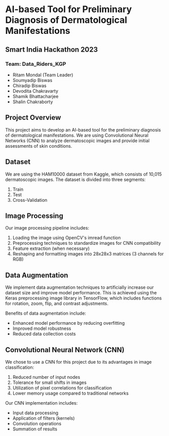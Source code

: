 # AI-based Tool for Preliminary Diagnosis of Dermatological Manifestations

## Smart India Hackathon 2023

### Team: Data_Riders_KGP

- Ritam Mondal (Team Leader)
- Soumyadip Biswas
- Chiradip Biswas
- Devodita Chakravarty
- Shamik Bhattacharjee
- Shalin Chakraborty

## Project Overview

This project aims to develop an AI-based tool for the preliminary diagnosis of dermatological manifestations. We are using Convolutional Neural Networks (CNN) to analyze dermatoscopic images and provide initial assessments of skin conditions.

## Dataset

We are using the HAM10000 dataset from Kaggle, which consists of 10,015 dermatoscopic images. The dataset is divided into three segments:

1. Train
2. Test
3. Cross-Validation

## Image Processing

Our image processing pipeline includes:

1. Loading the image using OpenCV's imread function
2. Preprocessing techniques to standardize images for CNN compatibility
3. Feature extraction (when necessary)
4. Reshaping and formatting images into 28x28x3 matrices (3 channels for RGB)

## Data Augmentation

We implement data augmentation techniques to artificially increase our dataset size and improve model performance. This is achieved using the Keras preprocessing image library in TensorFlow, which includes functions for rotation, zoom, flip, and contrast adjustments.

Benefits of data augmentation include:
- Enhanced model performance by reducing overfitting
- Improved model robustness
- Reduced data collection costs

## Convolutional Neural Network (CNN)

We chose to use a CNN for this project due to its advantages in image classification:

1. Reduced number of input nodes
2. Tolerance for small shifts in images
3. Utilization of pixel correlations for classification
4. Lower memory usage compared to traditional networks

Our CNN implementation includes:
- Input data processing
- Application of filters (kernels)
- Convolution operations
- Summation of results
